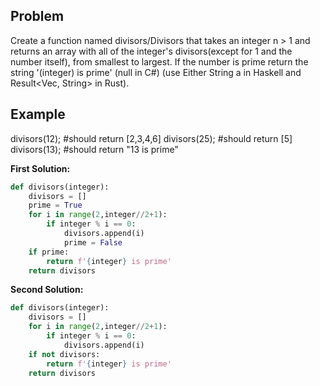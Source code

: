 ## Problem

Create a function named divisors/Divisors that takes an integer n > 1 and returns an array with all of the integer's divisors(except for 1 and the number itself), from smallest to largest. If the number is prime return the string '(integer) is prime' (null in C#) (use Either String a in Haskell and Result<Vec<u32>, String> in Rust).

## Example

divisors(12); #should return [2,3,4,6]
divisors(25); #should return [5]
divisors(13); #should return "13 is prime"

**First Solution:**

```python
def divisors(integer):
    divisors = []
    prime = True
    for i in range(2,integer//2+1):
        if integer % i == 0:
            divisors.append(i)
            prime = False
    if prime:
        return f'{integer} is prime'
    return divisors
```

**Second Solution:**

```python
def divisors(integer):
    divisors = []
    for i in range(2,integer//2+1):
        if integer % i == 0:
            divisors.append(i)
    if not divisors:
        return f'{integer} is prime'
    return divisors
```
